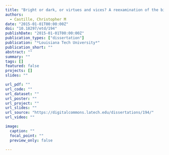 ```yaml
---
title: "Bright or dark, or virtues and vices? A reexamination of the big five and job performance"
authors:
  - Castille, Christopher M
date: "2015-01-01T00:00:00Z"
doi: "10.18297/etd/194"
publishDate: "2015-01-01T00:00:00Z"
publication_types: ["dissertation"]
publication: "*Louisiana Tech University*"
publication_short: ""
abstract: ""
summary: ""
tags: []
featured: false
projects: []
slides: ""

url_pdf: ""
url_code: ""
url_dataset: ""
url_poster: ""
url_project: ""
url_slides: ""
url_source: "https://digitalcommons.latech.edu/dissertations/194/"
url_video: ""

image:
  caption: ""
  focal_point: ""
  preview_only: false

---
```

